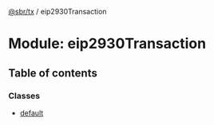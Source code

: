 [@sbr/tx](../README.md) / eip2930Transaction

# Module: eip2930Transaction

## Table of contents

### Classes

- [default](../classes/eip2930transaction.default.md)
